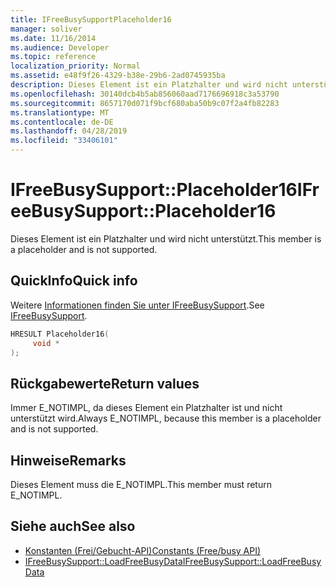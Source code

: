 ```yaml
---
title: IFreeBusySupportPlaceholder16
manager: soliver
ms.date: 11/16/2014
ms.audience: Developer
ms.topic: reference
localization_priority: Normal
ms.assetid: e48f9f26-4329-b38e-29b6-2ad0745935ba
description: Dieses Element ist ein Platzhalter und wird nicht unterstützt.
ms.openlocfilehash: 30140dcb4b5ab856060aad7176696918c3a53790
ms.sourcegitcommit: 8657170d071f9bcf680aba50b9c07f2a4fb82283
ms.translationtype: MT
ms.contentlocale: de-DE
ms.lasthandoff: 04/28/2019
ms.locfileid: "33406101"
---
```

# <a name="ifreebusysupportplaceholder16"></a><span data-ttu-id="6e5bf-103">IFreeBusySupport::Placeholder16</span><span class="sxs-lookup"><span data-stu-id="6e5bf-103">IFreeBusySupport::Placeholder16</span></span>

<span data-ttu-id="6e5bf-104">Dieses Element ist ein Platzhalter und wird nicht unterstützt.</span><span class="sxs-lookup"><span data-stu-id="6e5bf-104">This member is a placeholder and is not supported.</span></span>
  
## <a name="quick-info"></a><span data-ttu-id="6e5bf-105">QuickInfo</span><span class="sxs-lookup"><span data-stu-id="6e5bf-105">Quick info</span></span>

<span data-ttu-id="6e5bf-106">Weitere [Informationen finden Sie unter IFreeBusySupport](ifreebusysupport.md).</span><span class="sxs-lookup"><span data-stu-id="6e5bf-106">See [IFreeBusySupport](ifreebusysupport.md).</span></span>
  
```cpp
HRESULT Placeholder16( 
     void * 
);
```

## <a name="return-values"></a><span data-ttu-id="6e5bf-107">Rückgabewerte</span><span class="sxs-lookup"><span data-stu-id="6e5bf-107">Return values</span></span>

<span data-ttu-id="6e5bf-108">Immer E_NOTIMPL, da dieses Element ein Platzhalter ist und nicht unterstützt wird.</span><span class="sxs-lookup"><span data-stu-id="6e5bf-108">Always E_NOTIMPL, because this member is a placeholder and is not supported.</span></span>
  
## <a name="remarks"></a><span data-ttu-id="6e5bf-109">Hinweise</span><span class="sxs-lookup"><span data-stu-id="6e5bf-109">Remarks</span></span>

<span data-ttu-id="6e5bf-110">Dieses Element muss die E_NOTIMPL.</span><span class="sxs-lookup"><span data-stu-id="6e5bf-110">This member must return E_NOTIMPL.</span></span>
  
## <a name="see-also"></a><span data-ttu-id="6e5bf-111">Siehe auch</span><span class="sxs-lookup"><span data-stu-id="6e5bf-111">See also</span></span>

- [<span data-ttu-id="6e5bf-112">Konstanten (Frei/Gebucht-API)</span><span class="sxs-lookup"><span data-stu-id="6e5bf-112">Constants (Free/busy API)</span></span>](constants-free-busy-api.md)
- [<span data-ttu-id="6e5bf-113">IFreeBusySupport::LoadFreeBusyData</span><span class="sxs-lookup"><span data-stu-id="6e5bf-113">IFreeBusySupport::LoadFreeBusyData</span></span>](ifreebusysupport-loadfreebusydata.md)

